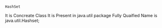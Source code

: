                                                                                         HashSet
It is Concreate Class 
It is Present in java.util package
Fully Quaified Name is java.util.Hashset;
